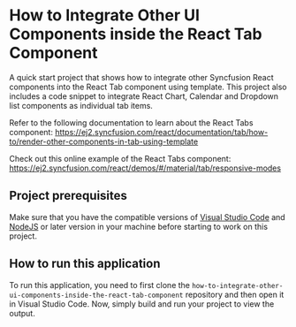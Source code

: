 # How to Integrate Other UI Components inside the React Tab Component

A quick start project that shows how to integrate other Syncfusion React components into the React Tab component using template. This project also includes a code snippet to integrate React Chart, Calendar and Dropdown list components as individual tab items.
 
Refer to the following documentation to learn about the React Tabs component: 
https://ej2.syncfusion.com/react/documentation/tab/how-to/render-other-components-in-tab-using-template

Check out this online example of the React Tabs component:
https://ej2.syncfusion.com/react/demos/#/material/tab/responsive-modes

## Project prerequisites
Make sure that you have the compatible versions of [Visual Studio Code](https://code.visualstudio.com/download ) and [NodeJS](https://nodejs.org/en/download) or later version in your machine before starting to work on this project.

## How to run this application
To run this application, you need to first clone the `how-to-integrate-other-ui-components-inside-the-react-tab-component` repository and then open it in Visual Studio Code. Now, simply build and run your project to view the output.